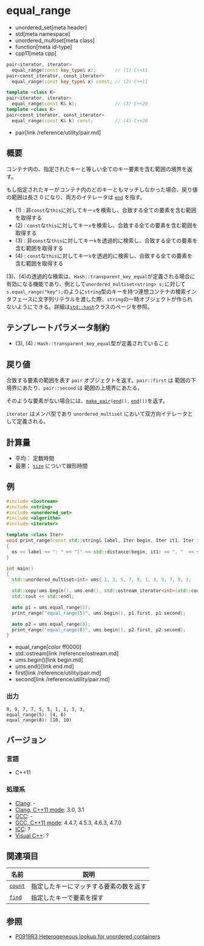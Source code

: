 # equal_range
* unordered_set[meta header]
* std[meta namespace]
* unordered_multiset[meta class]
* function[meta id-type]
* cpp11[meta cpp]

```cpp
pair<iterator, iterator>
  equal_range(const key_type& x);       // (1) C++11
pair<const_iterator, const_iterator>
  equal_range(const key_type& x) const; // (2) C++11

template <class K>
pair<iterator, iterator>
  equal_range(const K& k);              // (3) C++20
template <class K>
pair<const_iterator, const_iterator>
  equal_range(const K& k) const;        // (4) C++20
```
* pair[link /reference/utility/pair.md]

## 概要
コンテナ内の、指定されたキーと等しい全てのキー要素を含む範囲の境界を返す。

もし指定されたキーがコンテナ内のどのキーともマッチしなかった場合、戻り値の範囲は長さ 0 になり、両方のイテレータは [`end`](end.md) を指す。

- (1) : 非`const`な`this`に対してキー`x`を検索し、合致する全ての要素を含む範囲を取得する
- (2) : `const`な`this`に対してキー`x`を検索し、合致する全ての要素を含む範囲を取得する
- (3) : 非`const`な`this`に対してキー`k`を透過的に検索し、合致する全ての要素を含む範囲を取得する
- (4) : `const`な`this`に対してキー`k`を透過的に検索し、合致する全ての要素を含む範囲を取得する

(3)、(4)の透過的な検索は、`Hash::transparent_key_equal`が定義される場合に有効になる機能であり、例として`unordered_multiset<string> s;`に対して`s.equal_range("key");`のように`string`型のキーを持つ連想コンテナの検索インタフェースに文字列リテラルを渡した際、`string`の一時オブジェクトが作られないようにできる。詳細は[`std::hash`](/reference/functional/hash.md)クラスのページを参照。


## テンプレートパラメータ制約
- (3), (4) : `Hash::transparent_key_equal`型が定義されていること


## 戻り値
合致する要素の範囲を表す `pair` オブジェクトを返す。`pair::first` は 範囲の下境界にあたり、`pair::second` は 範囲の上境界にあたる。

そのような要素がない場合には、[`make_pair`](/reference/utility/make_pair.md)`(`[`end`](end.md)`(),` [`end`](end.md)`())`を返す。

`iterator` はメンバ型であり `unordered_multiset` において双方向イテレータとして定義される。


## 計算量
- 平均： 定数時間
- 最悪： [`size`](size.md) について線形時間


## 例
```cpp example
#include <iostream>
#include <string>
#include <unordered_set>
#include <algorithm>
#include <iterator>

template <class Iter>
void print_range(const std::string& label, Iter begin, Iter it1, Iter it2, std::ostream& os = std::cout)
{
  os << label << ": " << "[" << std::distance(begin, it1) << ", "  << std::distance(begin, it2) << ")" << std::endl;
}

int main()
{
  std::unordered_multiset<int> ums{ 1, 3, 5, 7, 9, 1, 3, 5, 7, 9, };

  std::copy(ums.begin(), ums.end(), std::ostream_iterator<int>(std::cout, ", "));
  std::cout << std::endl;

  auto p1 = ums.equal_range(5);
  print_range("equal_range(5)", ums.begin(), p1.first, p1.second);

  auto p2 = ums.equal_range(8);
  print_range("equal_range(8)", ums.begin(), p2.first, p2.second);
}
```
* equal_range[color ff0000]
* std::ostream[link /reference/ostream.md]
* ums.begin()[link begin.md]
* ums.end()[link end.md]
* first[link /reference/utility/pair.md]
* second[link /reference/utility/pair.md]

### 出力
```
9, 9, 7, 7, 5, 5, 1, 1, 3, 3,
equal_range(5): [4, 6)
equal_range(8): [10, 10)
```

## バージョン
### 言語
- C++11

### 処理系
- [Clang](/implementation.md#clang): -
- [Clang, C++11 mode](/implementation.md#clang): 3.0, 3.1
- [GCC](/implementation.md#gcc): -
- [GCC, C++11 mode](/implementation.md#gcc): 4.4.7, 4.5.3, 4.6.3, 4.7.0
- [ICC](/implementation.md#icc): ?
- [Visual C++](/implementation.md#visual_cpp): ?


## 関連項目

| 名前                | 説明                                   |
|---------------------|----------------------------------------|
| [`count`](count.md) | 指定したキーにマッチする要素の数を返す |
| [`find`](find.md)   | 指定したキーで要素を探す               |


## 参照
- [P0919R3 Heterogeneous lookup for unordered containers](http://www.open-std.org/jtc1/sc22/wg21/docs/papers/2018/p0919r3.html)
